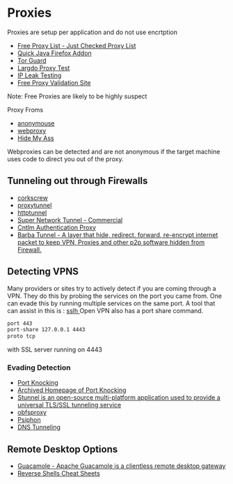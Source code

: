 # Proxies


Proxies are setup per application and do not use encrtption

- [Free Proxy List - Just Checked Proxy List](https://free-proxy-list.net)
- [Quick Java Firefox Addon](https://download.cnet.com/QuickJava/3000-11745_4-10746083.html)
- [Tor Guard](https://torguard.net/)
- [Largdo Proxy Test](https://www.lagado.com/tools/proxy-test)
- [IP Leak Testing](https://ipleak.net/)
- [Free Proxy Validation Site](http://ww1.proxyorca.com/)

Note: Free Proxies are likely to be highly suspect

Proxy Froms
- [anonymouse](anonymouse.org)
- [webproxy](www.webproxy.ca)
- [Hide My Ass](hidemyass.com)

Webproxies can be detected and are not anonymous if the target machine uses code to direct you out of the proxy.

## Tunneling out through Firewalls

- [corkscrew](https://github.com/bryanpkc/corkscrew)
- [proxytunnel](https://github.com/proxytunnel/proxytunnel)
- [httptunnel](https://github.com/larsbrinkhoff/httptunnel)
- [Super Network Tunnel - Commercial](http://www.networktunnel.net)
- [Cntlm Authentication Proxy](https://cntlm.sourceforge.net/)
- [Barba Tunnel - A layer that hide, redirect. forward, re-encrypt internet packet to keep VPN, Proxies and other p2p software hidden from Firewall.](https://github.com/BarbaTunnelCoder/BarbaTunnel)

## Detecting VPNS

Many providers or sites try to actively detect if you are coming through a VPN. They do this by probing the services on the port you came from. One can evade this by running multiple services on the same port.
A tool that can assist in this is : [sslh ](https://github.com/yrutschle/sslh)
Open VPN also has a port share command.
```sh
port 443
port-share 127.0.0.1 4443
proto tcp
```
with SSL server running on 4443


### Evading Detection
- [Port Knocking](https://wiki.archlinux.org/title/Port_knocking)
- [Archived Homepage of Port Knocking](https://web.archive.org/web/20180726181817/http://www.portknocking.org/)
- [Stunnel is an open-source multi-platform application used to provide a universal TLS/SSL tunneling service](https://www.stunnel.org/)
- [obfsproxy](https://www.makeuseof.com/what-is-obfsproxy/)
- [Psiphon](https://en.wikipedia.org/wiki/Psiphon)
- [DNS Tunneling](https://github.com/iagox86/dnscat2)


## Remote Desktop Options

- [Guacamole -  Apache Guacamole is a clientless remote desktop gateway](https://guacamole.apache.org/)
- [Reverse Shells Cheat Sheets](https://pentestmonkey.net/cheat-sheet/shells/reverse-shell-cheat-sheet)
